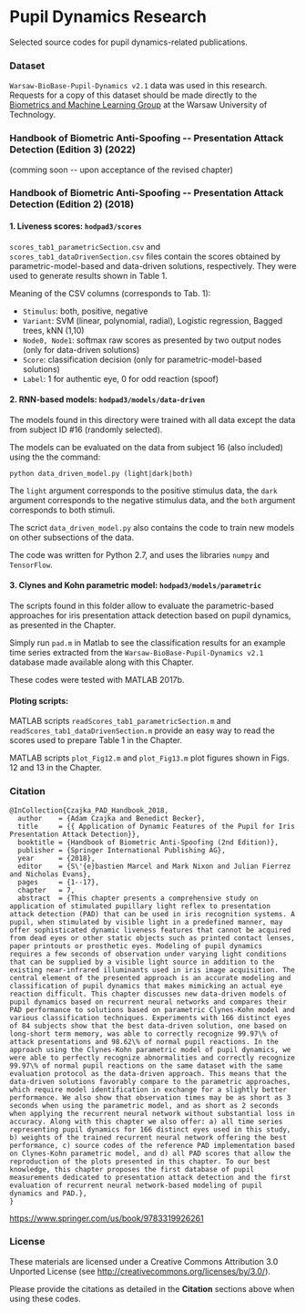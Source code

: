 # Pupil Dynamics Research

Selected source codes for pupil dynamics-related publications.

### Dataset

`Warsaw-BioBase-Pupil-Dynamics v2.1` data was used in this research. Requests for a copy of this dataset should be made directly to the [Biometrics and Machine Learning Group](http://zbum.ia.pw.edu.pl/EN/node/46) at the Warsaw University of Technology.

### Handbook of Biometric Anti-Spoofing -- Presentation Attack Detection (Edition 3) (2022)

(comming soon -- upon acceptance of the revised chapter)

### Handbook of Biometric Anti-Spoofing -- Presentation Attack Detection (Edition 2) (2018)

#### 1. Liveness scores: `hodpad3/scores`

`scores_tab1_parametricSection.csv` and `scores_tab1_dataDrivenSection.csv` files contain the scores obtained by parametric-model-based and data-driven solutions, respectively. They were used to generate results shown in Table 1.

Meaning of the CSV columns (corresponds to Tab. 1):

- `Stimulus`: both, positive, negative
- `Variant`: SVM (linear, polynomial, radial), Logistic regression, Bagged trees, kNN (1,10)
- `Node0, Node1`: softmax raw scores as presented by two output nodes (only for data-driven solutions)
- `Score`: classification decision (only for parametric-model-based solutions)
- `Label`: 1 for authentic eye, 0 for odd reaction (spoof)

#### 2. RNN-based models: `hodpad3/models/data-driven`

The models found in this directory were trained with all data except the data from subject ID #16 (randomly selected).

The models can be evaluated on the data from subject 16 (also included) using the the command:

```python data_driven_model.py (light|dark|both)```

The `light` argument corresponds to the positive stimulus data, the `dark` argument corresponds to the negative stimulus data, and the `both` argument corresponds to both stimuli.

The scrict `data_driven_model.py` also contains the code to train new models on other subsections of the data.

The code was written for Python 2.7, and uses the libraries `numpy` and `TensorFlow`.

#### 3. Clynes and Kohn parametric model: `hodpad3/models/parametric`

The scripts found in this folder allow to evaluate the parametric-based approaches for iris presentation attack detection based on pupil dynamics, as presented in the Chapter. 

Simply run `pad.m` in Matlab to see the classification results for an example time series extracted from the `Warsaw-BioBase-Pupil-Dynamics v2.1` database made available along with this Chapter. 

These codes were tested with MATLAB 2017b.

#### Ploting scripts: 

MATLAB scripts `readScores_tab1_parametricSection.m` and `readScores_tab1_dataDrivenSection.m` provide an easy way to read the scores used to prepare Table 1 in the Chapter.

MATLAB scripts `plot_Fig12.m` and `plot_Fig13.m` plot figures shown in Figs. 12 and 13 in the Chapter.

### Citation

```
@InCollection{Czajka_PAD_Handbook_2018,
  author    = {Adam Czajka and Benedict Becker},
  title     = {{ Application of Dynamic Features of the Pupil for Iris Presentation Attack Detection}},
  booktitle = {Handbook of Biometric Anti-Spoofing (2nd Edition)},
  publisher = {Springer International Publishing AG},
  year      = {2018},
  editor    = {S\'{e}bastien Marcel and Mark Nixon and Julian Fierrez and Nicholas Evans},
  pages     = {1--17},
  chapter   = 7,
  abstract  = {This chapter presents a comprehensive study on application of stimulated pupillary light reflex to presentation attack detection (PAD) that can be used in iris recognition systems. A pupil, when stimulated by visible light in a predefined manner, may offer sophisticated dynamic liveness features that cannot be acquired from dead eyes or other static objects such as printed contact lenses, paper printouts or prosthetic eyes. Modeling of pupil dynamics requires a few seconds of observation under varying light conditions that can be supplied by a visible light source in addition to the existing near-infrared illuminants used in iris image acquisition. The central element of the presented approach is an accurate modeling and classification of pupil dynamics that makes mimicking an actual eye reaction difficult. This chapter discusses new data-driven models of pupil dynamics based on recurrent neural networks and compares their PAD performance to solutions based on parametric Clynes-Kohn model and various classification techniques. Experiments with 166 distinct eyes of 84 subjects show that the best data-driven solution, one based on long-short term memory, was able to correctly recognize 99.97\% of attack presentations and 98.62\% of normal pupil reactions. In the approach using the Clynes-Kohn parametric model of pupil dynamics, we were able to perfectly recognize abnormalities and correctly recognize 99.97\% of normal pupil reactions on the same dataset with the same evaluation protocol as the data-driven approach. This means that the data-driven solutions favorably compare to the parametric approaches, which require model identification in exchange for a slightly better performance. We also show that observation times may be as short as 3 seconds when using the parametric model, and as short as 2 seconds when applying the recurrent neural network without substantial loss in accuracy. Along with this chapter we also offer: a) all time series representing pupil dynamics for 166 distinct eyes used in this study, b) weights of the trained recurrent neural network offering the best performance, c) source codes of the reference PAD implementation based on Clynes-Kohn parametric model, and d) all PAD scores that allow the reproduction of the plots presented in this chapter. To our best knowledge, this chapter proposes the first database of pupil measurements dedicated to presentation attack detection and the first evaluation of recurrent neural network-based modeling of pupil dynamics and PAD.},
}
```
https://www.springer.com/us/book/9783319926261 


### License

These materials are licensed under a Creative Commons Attribution 3.0 Unported License (see http://creativecommons.org/licenses/by/3.0/). 

Please provide the citations as detailed in the **Citation** sections above when using these codes.
